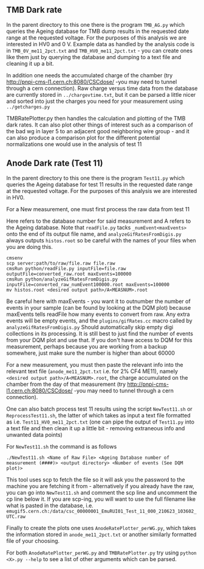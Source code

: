 TMB Dark rate
-----------------
In the parent directory to this one there is the program ``TMB_AG.py`` which queries the Ageing database for TMB dump results in the requested date range at the requested voltage. For the purposes of this analysis we are interested in HV0 and 0 V. Example data as handled by the analysis code is in `TMB_0V_me11_2pct.txt` and `TMB_HV0_me11_2pct.txt` - you can create ones like them just by querying the database and dumping to a text file and cleaning it up a bit.

In addition one needs the accumulated charge of the chamber (try http://pnpi-cms-l1.cern.ch:8080/CSCdose/ -you may need to tunnel through a cern connection). Raw charge versus time data from the database are currently stored in `../chargevtime.txt`, but it can be parsed a little nicer and sorted into just the charges you need for your measurement using ``../getcharges.py``

TMBRatePlotter.py then handles the calculation and plotting of the TMB dark rates. It can also plot other things of interest such as a comparison of the bad wg in layer 5 to an adjacent good neighboring wire group - and it can also produce a comparison plot for the different potential normalizations one would use in the analysis of test 11

Anode Dark rate (Test 11)
----------------------------
In the parent directory to this one there is the program ``Test11.py`` which queries the Ageing database for test 11 results in the requested date range at the requested voltage. For the purposes of this analysis we are interested in HV0. 

For a New measurement, one must first process the raw data from test 11

Here <MEASNUM> refers to the database number for said measurement and A refers to the Ageing database.
Note that `readFile.py` tacks `_numEvent<maxEvents>` onto the end of its output file name, and `analyzeGifRatesFromDigis.py` always outputs `histos.root` so be careful with the names of your files when you are doing this.

```
cmsenv
scp server:path/to/raw/file.raw file.raw
cmsRun python/readFile.py inputFile=file.raw outputFile=converted_raw.root maxEvents=100000
cmsRun python/analyzeGifRatesFromDigis.py inputFile=converted_raw_numEvent100000.root maxEvents=100000
mv histos.root <desired output path>/A<MEASNUM>.root
```
Be careful here with maxEvents - you want it to outnumber the number of events in your sample (can be found by looking at the DQM plot) because maxEvents tells readFile how many events to convert from raw. Any extra events will be empty events, and the ``plugins/gifRates.cc`` macro called by ``analyzeGifRatesFromDigis.py`` Should automatically skip empty digi collections in its processing. It is still best to just find the number of events from your DQM plot and use that. If you don't have access to DQM for this measurement, perhaps because you are working from a backup somewhere, just make sure the number is higher than about 60000

For a new measurement, you must then paste the relevant info into the relevant text file (`anode_me11_2pct.txt` i.e. for 2% CF4 ME11), namely `<desired output path>/A<MEASNUM>.root`, the charge accumulated on the chamber from the day of that measurement (try http://pnpi-cms-l1.cern.ch:8080/CSCdose/ -you may need to tunnel through a cern connection).

One can also batch process test 11 results using the script ``NewTest11.sh`` or ``ReprocessTest11.sh``, the latter of which takes as input a text file formatted as i.e. ``Test11_HV0_me11_2pct.txt`` (one can pipe the output of ``Test11.py`` into a text file and then clean it up a little bit - removing extraneous info and unwanted data points)

For ``NewTest11.sh`` the command is as follows

```
./NewTest11.sh <Name of Raw File> <Ageing Database number of measurement (####)> <output directory> <Number of events (See DQM plot)>
```
This tool uses scp to fetch the file so it will ask you the password to the machine you are fetching it from - alternatively if you already have the raw, you can go into ``NewTest11.sh`` and comment the scp line and uncomment the cp line below it. 
If you are scp-ing, you will want to use the full filename like what is pasted in the database, i.e. ``emugif5.cern.ch:/data/csc_00000001_EmuRUI01_Test_11_000_210623_103602_UTC.raw``

Finally to create the plots one uses ``AnodeRatePlotter_perWG.py``, which takes the information stored in ``anode_me11_2pct.txt`` or another similarly formatted file of your choosing.

For both ``AnodeRatePlotter_perWG.py`` and ``TMBRatePlotter.py`` try using ``python <X>.py --help`` to see a list of other arguments which can be parsed.

